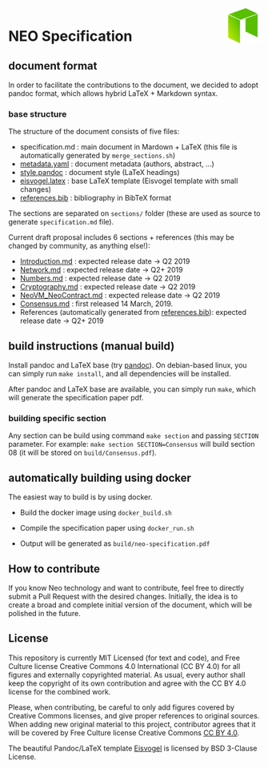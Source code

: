 <img src="./doc-base/neo.png" align="right" height="70"/>

# NEO Specification

## document format
In order to facilitate the contributions to the document, we decided to adopt pandoc format, which allows hybrid LaTeX + Markdown syntax.

### base structure
The structure of the document consists of five files:
- specification.md : main document in Mardown + LaTeX (this file is automatically generated by `merge_sections.sh`)
- [metadata.yaml](doc-base/metadata.yaml) : document metadata (authors, abstract, ...)
- [style.pandoc](doc-base/style.pandoc) : document style (LaTeX headings)
- [eisvogel.latex](doc-base/eisvogel.latex) : base LaTeX template (Eisvogel template with small changes)
- [references.bib](doc-base/references.bib) : bibliography in BibTeX format

The sections are separated on `sections/` folder (these are used as source to generate `specification.md` file).

Current draft proposal includes 6 sections + references (this may be changed by community, as anything else!):
- [Introduction.md](sections/Introduction.md) : expected release date -> Q2 2019
- [Network.md](sections/Network.md) : expected release date -> Q2+ 2019
- [Numbers.md](sections/Numbers.md) : expected release date -> Q2 2019
- [Cryptography.md](sections/Cryptography.md) : expected release date -> Q2 2019
- [NeoVM_NeoContract.md](sections/NeoVM_NeoContract.md) : expected release date -> Q2 2019
- [Consensus.md](sections/Consensus.md) : first released 14 March, 2019.
- References (automatically generated from [references.bib](doc-base/references.bib)): expected release date -> Q2+ 2019


## build instructions (manual build)
Install pandoc and LaTeX base (try [pandoc](https://pandoc.org/try)). On debian-based linux, you can simply run `make install`, and all dependencies will be installed.

After pandoc and LaTeX base are available, you can simply run `make`, which will generate the specification paper pdf.

### building specific section
Any section can be build using command `make section` and passing `SECTION` parameter.
For example: `make section SECTION=Consensus` will build section 08 (it will be stored on `build/Consensus.pdf`).

## automatically building using docker
The easiest way to build is by using docker.

* Build the docker image using `docker_build.sh`

* Compile the specification paper using `docker_run.sh`

* Output will be generated as `build/neo-specification.pdf`

## How to contribute
If you know Neo technology and want to contribute, feel free to directly submit a Pull Request with the desired changes.
Initially, the idea is to create a broad and complete initial version of the document, which will be polished in the future.

## License

This repository is currently MIT Licensed (for text and code), and Free Culture license Creative Commons 4.0 International (CC BY 4.0) for all figures and externally copyrighted material.
As usual, every author shall keep the copyright of its own contribution and agree with the CC BY 4.0 license for the combined work.

Please, when contributing, be careful to only add figures covered by Creative Commons licenses, and give proper references to original sources.
When adding new original material to this project, contributor agrees that it will be covered by Free Culture license Creative Commons [CC BY 4.0](https://creativecommons.org/licenses/by/4.0/).

The beautiful Pandoc/LaTeX template [Eisvogel](https://github.com/Wandmalfarbe/pandoc-latex-template/) is licensed by BSD 3-Clause License.
